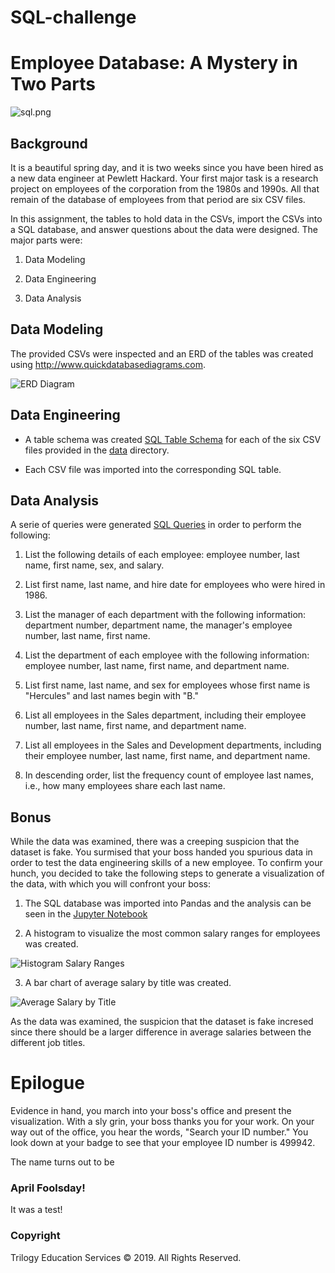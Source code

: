 # SQL-challenge

# Employee Database: A Mystery in Two Parts

![sql.png](/EmployeeSQL/Images/sql.png')

## Background

It is a beautiful spring day, and it is two weeks since you have been hired as a new data engineer at Pewlett Hackard. Your first major task is a research project on employees of the corporation from the 1980s and 1990s. All that remain of the database of employees from that period are six CSV files.

In this assignment, the tables to hold data in the CSVs, import the CSVs into a SQL database, and answer questions about the data were designed. The major parts were:

1. Data Modeling

2. Data Engineering

3. Data Analysis

## Data Modeling

The provided CSVs were inspected and an ERD of the tables was created using http://www.quickdatabasediagrams.com.

![ERD Diagram](/EmployeeSQL/ERD/QuickDBD-Employees_ERD.png')


## Data Engineering

* A table schema was created [SQL Table Schema](/EmployeeSQL/schema.sql) for each of the six CSV files provided in the [data](/EmployeeSQL/data) directory.

* Each CSV file was imported into the corresponding SQL table.

## Data Analysis

A serie of queries were generated [SQL Queries](/Employee/query.sql) in order to perform the following:

1. List the following details of each employee: employee number, last name, first name, sex, and salary.

2. List first name, last name, and hire date for employees who were hired in 1986.

3. List the manager of each department with the following information: department number, department name, the manager's employee number, last name, first name.

4. List the department of each employee with the following information: employee number, last name, first name, and department name.

5. List first name, last name, and sex for employees whose first name is "Hercules" and last names begin with "B."

6. List all employees in the Sales department, including their employee number, last name, first name, and department name.

7. List all employees in the Sales and Development departments, including their employee number, last name, first name, and department name.

8. In descending order, list the frequency count of employee last names, i.e., how many employees share each last name.

## Bonus

While the data was examined, there was a creeping suspicion that the dataset is fake. You surmised that your boss handed you spurious data in order to test the data engineering skills of a new employee. To confirm your hunch, you decided to take the following steps to generate a visualization of the data, with which you will confront your boss:

1. The SQL database was imported into Pandas and the analysis can be seen in the [Jupyter Notebook](/EmployeeSQL/Bonus.ipynb)

2. A histogram to visualize the most common salary ranges for employees was created.

![Histogram Salary Ranges](/EmployeeSQL/Images/Dist_salary_employees.png')

3. A bar chart of average salary by title was created.

![Average Salary by Title](/EmployeeSQL/Images/Average_Salary_byTitle.png')

As the data was examined, the suspicion that the dataset is fake incresed since there should be a larger difference in average salaries between the different job titles.

# Epilogue

Evidence in hand, you march into your boss's office and present the visualization. With a sly grin, your boss thanks you for your work. On your way out of the office, you hear the words, "Search your ID number." You look down at your badge to see that your employee ID number is 499942.

The name turns out to be

### April Foolsday!

It was a test!

### Copyright

Trilogy Education Services © 2019. All Rights Reserved.
